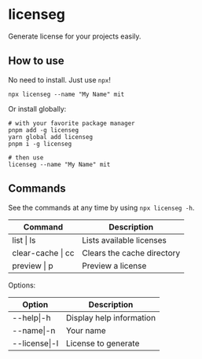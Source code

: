 # licenseg

Generate license for your projects easily.

## How to use

No need to install. Just use `npx`!

```shell
npx licenseg --name "My Name" mit
```

Or install globally:

```shell
# with your favorite package manager
pnpm add -g licenseg
yarn global add licenseg
pnpm i -g licenseg

# then use
licenseg --name "My Name" mit
```

## Commands

See the commands at any time by using `npx licenseg -h`.

| Command           | Description                |
| ----------------- | -------------------------- |
| list \| ls        | Lists available licenses   |
| clear-cache \| cc | Clears the cache directory |
| preview \| p      | Preview a license          |

Options:

| Option        | Description              |
| ------------- | ------------------------ |
| --help\|-h    | Display help information |
| --name\|-n    | Your name                |
| --license\|-l | License to generate      |
